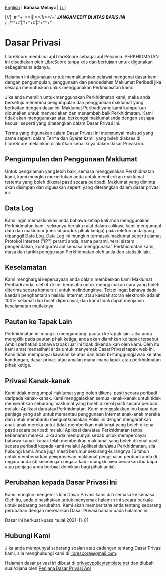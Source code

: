 <div dir="ltr" align="left">

&#8206;[English](/docs/en/PRIVACY-POLICY.md) | &#8206;**Bahasa Melayu** | &#8206;[[+]](https://librescore.ddns.net/projects/librescore/docs)

[//]: # "\+\_==!|!=_=!|!==_/+/ ***JANGAN EDIT DI ATAS BARIS INI*** /+/^^+#|#+^+#|#+^^\+\"

# Dasar Privasi

LibreScore membina apl LibreScore sebagai apl Percuma. PERKHIDMATAN ini disediakan oleh LibreScore tanpa kos dan bertujuan untuk digunakan sebagaimana adanya.

Halaman ini digunakan untuk memaklumkan pelawat mengenai dasar kami dengan pengumpulan, penggunaan dan pendedahan Maklumat Peribadi jika sesiapa memutuskan untuk menggunakan Perkhidmatan kami.

Jika anda memilih untuk menggunakan Perkhidmatan kami, maka anda bersetuju menerima pengumpulan dan penggunaan maklumat yang berkaitan dengan dasar ini. Maklumat Peribadi yang kami kumpulkan digunakan untuk menyediakan dan menambah baik Perkhidmatan. Kami tidak akan menggunakan atau berkongsi maklumat anda dengan sesiapa kecuali seperti yang diterangkan dalam Dasar Privasi ini.

Terma yang digunakan dalam Dasar Privasi ini mempunyai maksud yang sama seperti dalam Terma dan Syarat kami, yang boleh diakses di LibreScore melainkan ditakrifkan sebaliknya dalam Dasar Privasi ini.

## Pengumpulan dan Penggunaan Maklumat

Untuk pengalaman yang lebih baik, semasa menggunakan Perkhidmatan kami, kami mungkin memerlukan anda untuk memberikan maklumat tertentu yang boleh dikenal pasti secara peribadi. Maklumat yang diminta akan disimpan dan digunakan seperti yang diterangkan dalam dasar privasi ini.

## Data Log

Kami ingin memaklumkan anda bahawa setiap kali anda menggunakan Perkhidmatan kami, sekiranya berlaku ralat dalam aplikasi, kami mengumpul data dan maklumat (melalui produk pihak ketiga) pada telefon anda yang dipanggil Data Log. Data Log ini mungkin termasuk maklumat seperti alamat Protokol Internet (\"IP\") peranti anda, nama peranti, versi sistem pengendalian, konfigurasi apl semasa menggunakan Perkhidmatan kami, masa dan tarikh penggunaan Perkhidmatan oleh anda dan statistik lain.

## Keselamatan

Kami menghargai kepercayaan anda dalam memberikan kami Maklumat Peribadi anda, oleh itu kami berusaha untuk menggunakan cara yang boleh diterima secara komersial untuk melindunginya. Tetapi ingat bahawa tiada kaedah penghantaran melalui Internet, atau kaedah storan elektronik adalah 100% selamat dan boleh dipercayai, dan kami tidak dapat menjamin keselamatan mutlaknya.

## Pautan ke Tapak Lain

Perkhidmatan ini mungkin mengandungi pautan ke tapak lain. Jika anda mengklik pada pautan pihak ketiga, anda akan diarahkan ke tapak tersebut. Ambil perhatian bahawa tapak luar ini tidak dikendalikan oleh kami. Oleh itu, kami amat menasihati anda untuk menyemak Dasar Privasi tapak web ini. Kami tidak mempunyai kawalan ke atas dan tidak bertanggungjawab ke atas kandungan, dasar privasi atau amalan mana-mana tapak atau perkhidmatan pihak ketiga.

## Privasi Kanak-kanak

Kami tidak mengumpul maklumat yang boleh dikenal pasti secara peribadi daripada kanak-kanak. Kami menggalakkan semua kanak-kanak untuk tidak menyerahkan sebarang maklumat yang boleh dikenal pasti secara peribadi melalui Aplikasi dan/atau Perkhidmatan. Kami menggalakkan ibu bapa dan penjaga yang sah untuk memantau penggunaan Internet anak-anak mereka dan untuk membantu menguatkuasakan Polisi ini dengan mengarahkan anak-anak mereka untuk tidak memberikan maklumat yang boleh dikenal pasti secara peribadi melalui Aplikasi dan/atau Perkhidmatan tanpa kebenaran mereka. Jika anda mempunyai sebab untuk mempercayai bahawa kanak-kanak telah memberikan maklumat yang boleh dikenal pasti secara peribadi kepada kami melalui Aplikasi dan/atau Perkhidmatan, sila hubungi kami. Anda juga mesti berumur sekurang-kurangnya 16 tahun untuk membenarkan pemprosesan maklumat pengenalan peribadi anda di negara anda (di sesetengah negara kami mungkin membenarkan ibu bapa atau penjaga anda berbuat demikian bagi pihak anda).

## Perubahan kepada Dasar Privasi Ini

Kami mungkin mengemas kini Dasar Privasi kami dari semasa ke semasa. Oleh itu, anda dinasihatkan untuk menyemak halaman ini secara berkala untuk sebarang perubahan. Kami akan memberitahu anda tentang sebarang perubahan dengan menyiarkan Dasar Privasi baharu pada halaman ini.

Dasar ini berkuat kuasa mulai 2021-11-01

## Hubungi Kami

Jika anda mempunyai sebarang soalan atau cadangan tentang Dasar Privasi kami, sila menghubungi kami di [librescore@gmail.com](mailto:librescore@gmail.com).

Halaman dasar privasi ini dibuat di [privacypolicytemplate.net](https://privacypolicytemplate.net) dan diubah suai/dijana oleh [Penjana Dasar Privasi Apl](https://app-privacy-policy-generator.nisrulz.com)
